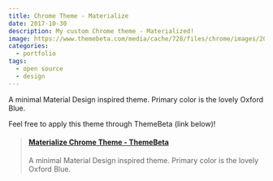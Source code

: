 ```yaml
---
title: Chrome Theme - Materialize
date: 2017-10-30
description: My custom Chrome theme - Materialized!
image: https://www.themebeta.com/media/cache/728/files/chrome/images/201711/03/98dbe7b6f50947ee4cef06f28c4d362b.png
categories:
  - portfolio
tags:
  - open source
  - design
---
```


A minimal Material Design inspired theme. Primary color is the lovely Oxford Blue.

Feel free to apply this theme through ThemeBeta (link below)!

<blockquote class="embedly-card"><h4><a href="https://www.themebeta.com/chrome/theme/856926">Materialize Chrome Theme - ThemeBeta</a></h4><p>A minimal Material Design inspired theme. Primary color is the lovely Oxford Blue.</p></blockquote>
<script async src="//cdn.embedly.com/widgets/platform.js" charset="UTF-8"></script>
